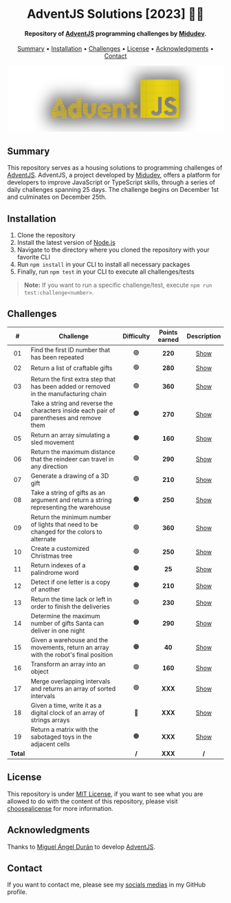 <h1 align="center">
    AdventJS Solutions [2023] 🎅🎄
</h1>

<h4 align="center">
    Repository of <a href="https://adventjs.dev/es" target="_blank">AdventJS<a> programming challenges by <a href="https://www.linkedin.com/in/midudev/" target="_blank">Midudev</a>.
</h4>

<p align="center">
    <a href="#----summary">Summary</a> •
    <a href="#----installation">Installation</a> •
    <a href="#----challenges">Challenges</a> •
    <a href="#----license">License</a> •
    <a href="#----acknowledgments">Acknowledgments</a> •
    <a href="#----contact">Contact</a>
</p>

<p align="center">
    <img src="./.github/adventjs-logo.png" width="625">
</p>

<h2>
    Summary
</h2>
<p>
    This repository serves as a housing solutions to programming challenges of <a href="https://adventjs.dev/es" target="_blank">AdventJS<a>. AdventJS, a project developed by <a href="https://www.linkedin.com/in/midudev/" target="_blank">Midudev</a>, offers a platform for developers to improve JavaScript or TypeScript skills, through a series of daily challenges spanning 25 days. The challenge begins on December 1st and culminates on December 25th.
</p>

<h2>
    Installation
</h2>
<ol>
    <li>Clone the repository</li>
    <li>Install the latest version of <a href="https://nodejs.org/es/" target="_blank">Node.js<a></li>
    <li>Navigate to the directory where you cloned the repository with your favorite CLI</li>
    <li>Run <code>npm install</code> in your CLI to install all necessary packages</li>
    <li>Finally, run <code>npm test</code> in your CLI to execute all challenges/tests</li>
</ol>

> **Note:** If you want to run a specific challenge/test, execute `npm run test:challenge<number>`.

<h2>
    Challenges
</h2>

|     #     | Challenge                                                                                | Difficulty | Points earned |        Description         |
| :-------: | ---------------------------------------------------------------------------------------- | :--------: | :-----------: | :------------------------: |
|    01     | Find the first ID number that has been repeated                                          |     🟢     |    **220**    | [Show](./src/01-challenge) |
|    02     | Return a list of craftable gifts                                                         |     🟢     |    **280**    | [Show](./src/02-challenge) |
|    03     | Return the first extra step that has been added or removed in the manufacturing chain    |     🟢     |    **360**    | [Show](./src/03-challenge) |
|    04     | Take a string and reverse the characters inside each pair of parentheses and remove them |     🟠     |    **270**    | [Show](./src/04-challenge) |
|    05     | Return an array simulating a sled movement                                               |     🟠     |    **160**    | [Show](./src/05-challenge) |
|    06     | Return the maximum distance that the reindeer can travel in any direction                |     🟢     |    **290**    | [Show](./src/06-challenge) |
|    07     | Generate a drawing of a 3D gift                                                          |     🟢     |    **210**    | [Show](./src/07-challenge) |
|    08     | Take a string of gifts as an argument and return a string representing the warehouse     |     🟠     |    **250**    | [Show](./src/08-challenge) |
|    09     | Return the minimum number of lights that need to be changed for the colors to alternate  |     🟢     |    **360**    | [Show](./src/09-challenge) |
|    10     | Create a customized Christmas tree                                                       |     🟢     |    **250**    | [Show](./src/10-challenge) |
|    11     | Return indexes of a palindrome word                                                      |     🟠     |    **25**     | [Show](./src/11-challenge) |
|    12     | Detect if one letter is a copy of another                                                |     🟠     |    **210**    | [Show](./src/12-challenge) |
|    13     | Return the time lack or left in order to finish the deliveries                           |     🟢     |    **230**    | [Show](./src/13-challenge) |
|    14     | Determine the maximum number of gifts Santa can deliver in one night                     |     🟠     |    **290**    | [Show](./src/14-challenge) |
|    15     | Given a warehouse and the movements, return an array with the robot's final position     |     🟠     |    **40**     | [Show](./src/15-challenge) |
|    16     | Transform an array into an object                                                        |     🟢     |    **160**    | [Show](./src/16-challenge) |
|    17     | Merge overlapping intervals and returns an array of sorted intervals                     |     🟢     |    **XXX**    | [Show](./src/17-challenge) |
|    18     | Given a time, write it as a digital clock of an array of strings arrays                  |     🔴     |    **XXX**    | [Show](./src/18-challenge) |
|    19     | Return a matrix with the sabotaged toys in the adjacent cells                            |     🟠     |    **XXX**    | [Show](./src/19-challenge) |
| **Total** |                                                                                          |   **/**    |    **XXX**    |           **/**            |

<h2>
    License
</h2>
<p>
    This repository is under <a href="./LICENSE" target="_blank">MIT License</a>, if you want to see what you are allowed to do with the content of this repository, please visit <a href="https://choosealicense.com/licenses/" target="_blank">choosealicense</a> for more information.
</p>

<h2>
    Acknowledgments
</h2>
<p>
    Thanks to <a href="https://www.linkedin.com/in/midudev/" target="_blank">Miguel Ángel Durán</a> to develop <a href="https://adventjs.dev/es" target="_blank">AdventJS<a>.
</p>

<h2>
    Contact
</h1>
<p>
    If you want to contact me, please see my <a href="https://github.com/hozlucas28" target="_blank">socials medias</a> in my GitHub profile.
</p>
